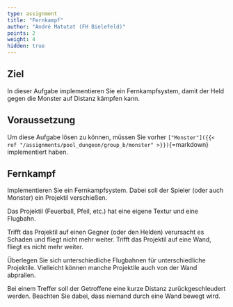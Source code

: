 ```yaml
---
type: assignment
title: "Fernkampf"
author: "André Matutat (FH Bielefeld)"
points: 2
weight: 4
hidden: true
---
```



## Ziel

In dieser Aufgabe implementieren Sie ein Fernkampfsystem, damit der Held gegen die Monster auf Distanz kämpfen kann.

## Voraussetzung

Um diese Aufgabe lösen zu können, müssen Sie vorher `["Monster"]({{< ref "/assignments/pool_dungeon/group_b/monster" >}})`{=markdown} implementiert haben.

## Fernkampf

Implementieren Sie ein Fernkampfsystem. Dabei soll der Spieler (oder auch Monster) ein Projektil verschießen.

Das Projektil (Feuerball, Pfeil, etc.) hat eine eigene Textur und eine Flugbahn.

Trifft das Projektil auf einen Gegner (oder den Helden) verursacht es Schaden und fliegt nicht mehr weiter.
Trifft das Projektil auf eine Wand, fliegt es nicht mehr weiter.

Überlegen Sie sich unterschiedliche Flugbahnen für unterschiedliche Projektile. Vielleicht können manche Projektile auch von der Wand abprallen.

Bei einem Treffer soll der Getroffene eine kurze Distanz zurückgeschleudert werden. Beachten Sie dabei, dass niemand durch eine Wand bewegt wird.
